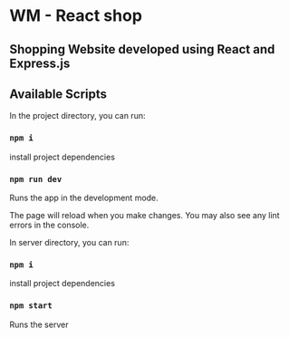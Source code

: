 # WM - React shop
## Shopping Website developed using React and Express.js

## Available Scripts

In the project directory, you can run:

### `npm i`
install project dependencies

### `npm run dev`
Runs the app in the development mode.

The page will reload when you make changes.
You may also see any lint errors in the console.

In server directory, you can run:

### `npm i`
install project dependencies

### `npm start`
Runs the server
